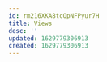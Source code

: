 ```yaml
---
id: rm216XKA8tcOpNFPyur7H
title: Views
desc: ''
updated: 1629779306913
created: 1629779306913
---
```


